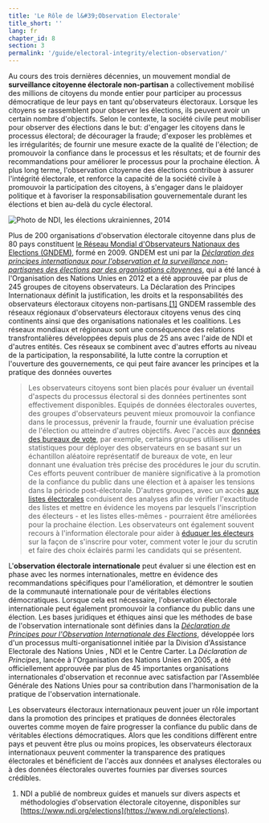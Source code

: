 ```yaml
---
title: 'Le Rôle de l&#39;Observation Electorale'
title_short: ''
lang: fr
chapter_id: 8
section: 3
permalink: '/guide/electoral-integrity/election-observation/'
---
```


Au cours des trois dernières décennies, un mouvement mondial de **surveillance citoyenne électorale non-partisan** a collectivement mobilisé des millions de citoyens du monde entier pour participer au processus démocratique de leur pays en tant qu'observateurs électoraux. Lorsque les citoyens se rassemblent pour observer les élections, ils peuvent avoir un certain nombre d'objectifs. Selon le contexte, la société civile peut mobiliser pour observer des élections dans le but: d'engager les citoyens dans le processus électoral; de décourager la fraude; d'exposer les problèmes et les irrégularités; de fournir une mesure exacte de la qualité de l'élection; de promouvoir la confiance dans le processus et les résultats; et de fournir des recommandations pour améliorer le processus pour la prochaine élection. À plus long terme, l'observation citoyenne des élections contribue à assurer l'intégrité électorale, et renforce la capacité de la société civile à promouvoir la participation des citoyens, à s'engager dans le plaidoyer politique et à favoriser la responsabilisation gouvernementale durant les élections et bien au-delà du cycle électoral.

 ![Photo de NDI, les élections ukrainiennes, 2014](/images/guide/NDI-Photo-Ukraine-elections-2014.jpg) 

Plus de 200 organisations d'observation électorale citoyenne dans plus de 80 pays constituent [le Réseau Mondial d'Observateurs Nationaux des Elections (GNDEM)](http://www.gndem.org/fr), formé en 2009. GNDEM est uni par la [_Déclaration des principes internationaux pour l'observation et la surveillance non-partisanes des élections par des organisations citoyennes_](http://www.gndem.org/fr/dogp_fr), qui a été lancé à l'Organisation des Nations Unies en 2012 et a été approuvée par plus de 245 groupes de citoyens observateurs. La Déclaration des Principes Internationaux définit la justification, les droits et la responsabilités des observateurs électoraux citoyens non-partisans.[\[1\]](#footnote-1) GNDEM rassemble des réseaux régionaux d'observateurs électoraux citoyens venus des cinq continents ainsi que des organisations nationales et les coalitions. Les réseaux mondiaux et régionaux sont une conséquence des relations transfrontalières développées depuis plus de 25 ans avec l'aide de NDI et d'autres entités. Ces réseaux se combinent avec d'autres efforts au niveau de la participation, la responsabilité, la lutte contre la corruption et l'ouverture des gouvernements, ce qui peut faire avancer les principes et la pratique des données ouvertes

> Les observateurs citoyens sont bien placés pour évaluer un éventail d'aspects du processus électoral si des données pertinentes sont effectivement disponibles. Equipés de données électorales ouvertes, des groupes d'observateurs peuvent mieux promouvoir la confiance dans le processus, prévenir la fraude, fournir une évaluation précise de l'élection ou atteindre d'autres objectifs. Avec l'accès aux [données des bureaux de vote](/fr/guide/key-categories/polling-stations/), par exemple, certains groupes utilisent les statistiques pour déployer des observateurs en se basant sur un échantillon aléatoire représentatif de bureaux de vote, en leur donnant une évaluation très précise des procédures le jour du scrutin. Ces efforts peuvent contribuer de manière significative à la promotion de la confiance du public dans une élection et à apaiser les tensions dans la période post-électorale. D'autres groupes, avec un accès [aux listes électorales](/fr/guide/key-categories/voter-lists/) conduisent des analyses afin de vérifier l'exactitude des listes et mettre en évidence les moyens par lesquels l'inscription des électeurs - et les listes elles-mêmes - pourraient être améliorées pour la prochaine élection. Les observateurs ont également souvent recours à l'information électorale pour aider à [éduquer les électeurs](/fr/guide/key-categories/voter-education/) sur la façon de s'inscrire pour voter, comment voter le jour du scrutin et faire des choix éclairés parmi les candidats qui se présentent.

L'**observation électorale internationale** peut évaluer si une élection est en phase avec les normes internationales, mettre en évidence des recommandations spécifiques pour l'amélioration, et démontrer le soutien de la communauté internationale pour de véritables élections démocratiques. Lorsque cela est nécessaire, l'observation électorale internationale peut également promouvoir la confiance du public dans une élection. Les bases juridiques et éthiques ainsi que les méthodes de base de l'observation internationale sont définies dans la [_Déclaration de Principes pour l'Observation Internationale des Elections_](https://www.ndi.org/declaration_monitoring_principles), développée lors d'un processus multi-organisationnel initiée par la Division d'Assistance Electorale des Nations Unies , NDI et le Centre Carter. La _Déclaration de Principes_, lancée à l'Organisation des Nations Unies en 2005, a été officiellement approuvée par plus de 45 importantes organisations internationales d'observation et reconnue avec satisfaction par l'Assemblée Générale des Nations Unies pour sa contribution dans l'harmonisation de la pratique de l'observation internationale.

Les observateurs électoraux internationaux peuvent jouer un rôle important dans la promotion des principes et pratiques de données électorales ouvertes comme moyen de faire progresser la confiance du public dans de véritables élections démocratiques. Alors que les conditions diffèrent entre pays et peuvent être plus ou moins propices, les observateurs électoraux internationaux peuvent commenter la transparence des pratiques électorales et bénéficient de l'accès aux données et analyses électorales ou à des données électorales ouvertes fournies par diverses sources crédibles.

1.  [](#reference-1)NDI a publié de nombreux guides et manuels sur divers aspects et méthodologies d'observation électorale citoyenne, disponibles sur [https://www.ndi.org/elections](https://www.ndi.org/elections).
